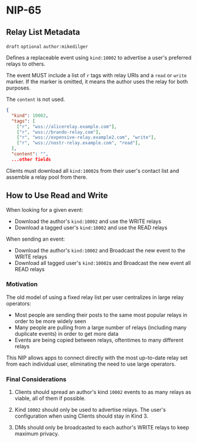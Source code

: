 NIP-65
======

Relay List Metadata
-------------------

`draft` `optional` `author:mikedilger`

Defines a replaceable event using `kind:10002` to advertise a user's preferred relays to others. 

The event MUST include a list of `r` tags with relay URIs and a `read` or `write` marker. If the marker is omitted, it means the author uses the relay for both purposes.

The `content` is not used.

```json
{
  "kind": 10002,
  "tags": [
    ["r", "wss://alicerelay.example.com"],
    ["r", "wss://brando-relay.com"],
    ["r", "wss://expensive-relay.example2.com", "write"],
    ["r", "wss://nostr-relay.example.com", "read"],
  ],
  "content": "",
  ...other fields
```

Clients must download all `kind:10002`s from their user's contact list and assemble a relay pool from there.

## How to Use Read and Write

When looking for a given event: 

- Download the author's `kind:10002` and use the WRITE relays
- Download a tagged user's `kind:10002` and use the READ relays 

When sending an event: 

- Download the author's `kind:10002` and Broadcast the new event to the WRITE relays
- Download all tagged user's `kind:10002`s and Broadcast the new event all READ relays 

### Motivation

The old model of using a fixed relay list per user centralizes in large relay operators: 

  - Most people are sending their posts to the same most popular relays in order to be more widely seen
  - Many people are pulling from a large number of relays (including many duplicate events) in order to get more data
  - Events are being copied between relays, oftentimes to many different relays
  
This NIP allows apps to connect directly with the most up-to-date relay set from each individual user, eliminating the need to use large operators. 

### Final Considerations

1. Clients should spread an author's kind `10002` events to as many relays as viable, all of them if possible. 

2. Kind `10002` should only be used to advertise relays. The user's configuration when using Clients should stay in Kind 3.

3. DMs should only be broadcasted to each author's WRITE relays to keep maximum privacy. 
